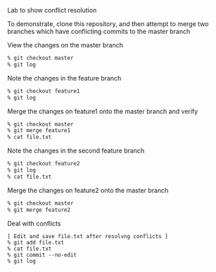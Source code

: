 Lab to show conflict resolution

To demonstrate, clone this repository, and then attempt to merge two
branches which have conflicting commits to the master branch

View the changes on the master branch
```sh
% git checkout master
% git log
```
Note the changes in the feature branch
```sh
% git checkout feature1
% git log
```

Merge the changes on feature1 onto the master branch and verify
```sh
% git checkout master
% git merge feature1
% cat file.txt
```

Note the changes in the second feature branch
```sh
% git checkout feature2
% git log
% cat file.txt
```

Merge the changes on feature2 onto the master branch
```sh
% git checkout master
% git merge feature2
```

Deal with conflicts
```
[ Edit and save file.txt after resolvng conflicts ]
% git add file.txt
% cat file.txt
% git commit --no-edit
% git log
```
